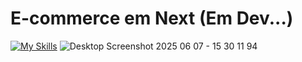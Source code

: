 # E-commerce em Next (Em Dev...)
[![My Skills](https://skillicons.dev/icons?i=react,next,ts,tailwind,nodejs,postgres,prisma)](https://skillicons.dev)
![Desktop Screenshot 2025 06 07 - 15 30 11 94](https://github.com/user-attachments/assets/6ef088e5-8d55-45fe-a4dd-014066e790aa)
